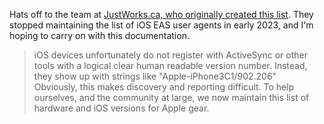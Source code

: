 Hats off to the team at [JustWorks.ca, who originally created this list](https://justworks.ca/blog/ios-and). They stopped maintaining the list of iOS EAS user agents in early 2023, and I'm hoping to carry on with this documentation. 

>iOS devices unfortunately do not register with ActiveSync or other tools with a logical clear human readable version number. Instead, they show up with strings like "Apple-iPhone3C1/902.206"  
>Obviously, this makes discovery and reporting difficult.  To help ourselves, and the community at large, we now maintain this list of hardware and iOS versions for Apple gear.
